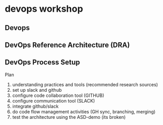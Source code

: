 # devops workshop

## Devops 

## DevOps Reference Architecture (DRA)

## DevOps Process Setup

Plan
1. understanding practices and tools (recommended research sources)
2. set up slack and github
3. configure code collaboration tool (GITHUB)
4. configure communication tool (SLACK)
5. integrate github/slack
6. do code flow management activities (GH sync, branching, merging)
7. test the architecture using the ASD-demo (its broken)

